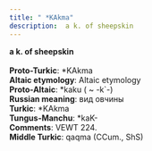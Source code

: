 ```yaml
---
title: " *KAkma"
description:  a k. of sheepskin
---
```

<p data-pagefind-weight="0.5">
<strong> a k. of sheepskin</strong><br><br>
<strong>Proto-Turkic</strong>:  *KAkma<br>
<strong>Altaic etymology</strong>:  Altaic etymology<br>
<strong> Proto-Altaic</strong>:  *kaku ( ~ -k`-)<br>
<strong>Russian meaning</strong>:  вид овчины<br>
<strong>Turkic</strong>:  *KAkma<br>
<strong>Tungus-Manchu</strong>:  *kaK-<br>
<strong>Comments</strong>:  VEWT 224.<br>
<strong>Middle Turkic</strong>:  qaqma (CCum., ShS)<br>

</p>

